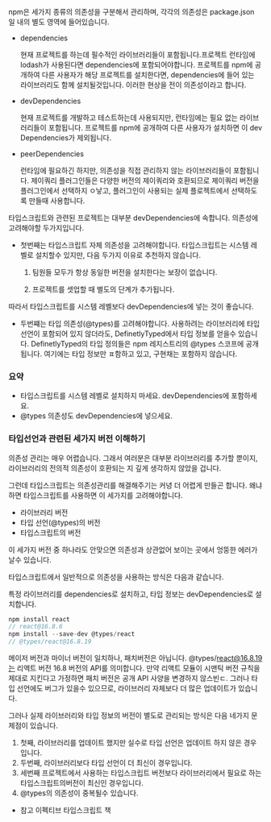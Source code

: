 npm은 세가지 종류의 의존성을 구분해서 관리하며, 각각의 의존성은 package.json 일 내의 별도 영역에 들어있습니다.

- dependencies
    
    현재 프로젝트를 하는데 필수적인 라이브러리들이 포함됩니다.프로젝트 런타임에 lodash가 사용된다면 dependencies에 포함되어야합니다. 프로젝트를 npm에 공개하여 다른 사용자가 해당 프로젝트를 설치한다면, dependencies에 들어 있는 라이브러리도 함께 설치될것입니다. 이러한 현상을 전이 의존성이라고 합니다.
    
- devDependencies
    
    현재 프로젝트를 개발하고 테스트하는데 사용되지만, 런타임에는 필요 없는 라이브러리들이 포함됩니다. 프로젝트를 npm에 공개하여 다른 사용자가 설치하면 이 dev Dependencies가 제외됩니다.
    
- peerDependencies
    
    런타임에 필요하긴 하지만, 의존성을 직접 관리하지 않는 라이브러리들이 포함됩니다. 제이쿼리 플러그인들은 다양한 버전의 제이쿼리와 호환되므로 제이쿼리 버전을 플러그인에서 선택하지 ㅇ낳고, 플러그인이 사용되는 실제 플로젝트에서 선택하도록 만들때 사용합니다.
    

타입스크립트와 관련된 프로젝트는 대부분 devDependencies에 속합니다. 의존성에 고려해야할 두가지입니다.

- 첫번째는 타입스크립트 자체 의존성을 고려해야합니다.  타입스크립트는 시스템 레벨로 설치할수 있지만, 다음 두가지 이유로 추천하지 않습니다.
    
    1) 팀원들 모두가 항상 동일한 버전을 설치한다는 보장이 없습니다.
    
    2) 프로젝트를 셋업할 때 별도의 단계가 추가됩니다.
    

따라서 타입스크립트를 시스템 레벨보다 devDependencies에 넣는 것이 좋습니다.

- 두번쨰는 타입 의존성(@types)를 고려해야합니다. 사용하려는 라이브러리에 타입 선언이 포함되어 있지 않더라도, DefinetlyTyped에서 타입 정보를 얻을수 있습니다. DefinetlyTyped의 타입 정의들은 npm 레지스트리의 @types 스코프에 공개됩니다. 여기에는 타입 정보만 ㅍ함하고 있고, 구현채는 포함하지 않습니다.

### 요약

- 타입스크립트를 시스템 레벨로 설치하지 마세요. devDependencies에 포함하세요.
- @types 의존성도 devDependencies에 넣으세요.

### 타입선언과 관련된 세가지 버전 이해하기

의존성 관리는 매우 어렵습니다. 그래서 여러분은 대부분 라이브러리를 추가할 뿐이지, 라이브러리의 전의적 의존성이 호환되는 지 깊게 생각하지 않았을 겁니다.

그런데 타입스크립트는 의존성관리를 해결해주기는 커녕 더 어렵게 만들곤 합니다. 왜냐하면 타입스크립트를 사용하면 이 세가지를 고려해야합니다.

- 라이브러리 버전
- 타입 선언(@types)의 버전
- 타입스크립트의 버전

이 세가지 버전 중 하나라도 안맞으면 의존성과 상관없어 보이는 곳에서 엉뚱한 에러가 날수 있습니다.

타입스크립트에서 일반적으로 의존성을 사용하는 방식은 다음과 같습니다.

특정 라이브러리를 dependencies로 설치하고, 타입 정보는 devDependencies로 설치합니다.

```jsx
npm install react
// react@16.8.6
npm install --save-dev @types/react
// @types/react@16.8.19
```

메이저 버전과 마이너 버전이 일치하나, 패치버전은 아닙니다. @types/react@16.8.19는 리액트 버전 16.8 버전의 API를 의미합니다. 만약 리액트 모듈이 시맨틱 버전 규칙을 제대로 지킨다고 가정하면 패치 버전은 공개 API 사양을 변경하지 않스빈ㄷ. 그러나 타입 선언에도 버그가 있을수 있으므로, 라이브러리 자체보다 더 많은 업데이트가 있습니다.

그러나 실제 라이브러리와 타입 정보의 버전이 별도로 관리되는 방식은 다음 네가지 문제점이 있습니다.

1. 첫째, 라이브러리를 업데이트 했지만 실수로 타입 선언은 업데이트 하지 않은 경우입니다.
2. 두번째, 라이브러리보다 타입 선언이 더 최신이 경우입니다.
3. 세번째 프로젝트에서 사용하는 타입스크립트 버전보다 라이브러리에서 필요로 하는 타입스크립트의버전이 최신인 경우입니다.
4. @types의 의존성이 중복될수 있습니다.

* 참고
이펙티브 타입스크립트 책